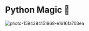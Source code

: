 # Python Magic :mage:

![photo-1594384151968-e1616fa703ea](https://user-images.githubusercontent.com/92184167/198880914-a56b88f8-8d31-4807-a766-b90ec7710281.jpg)

